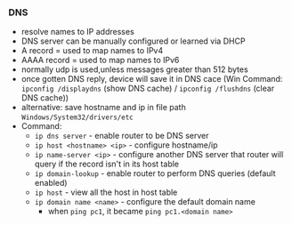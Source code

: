 ### DNS
- resolve names to IP addresses
- DNS server can be manually configured or learned via DHCP
- A record = used to map names to IPv4
- AAAA record = used to map names to IPv6
- normally udp is used,unless messages greater than 512 bytes 
- once gotten DNS reply, device will save it in DNS cace (Win Command: `ipconfig /displaydns` (show DNS cache) / `ipconfig /flushdns` (clear DNS cache))
- alternative: save hostname and ip in file path `Windows/System32/drivers/etc`
- Command:
    - `ip dns server` - enable router to be DNS server
    - `ip host <hostname> <ip>` - configure hostname/ip
    - `ip name-server <ip>` - configure another DNS server that router will query if the record isn't in its host table
    - `ip domain-lookup` - enable router to perform DNS queries (default enabled)
    - `ip host` - view all the host in host table
    - `ip domain name <name>` - configure the default domain name
        - when `ping pc1`, it became `ping pc1.<domain name>`